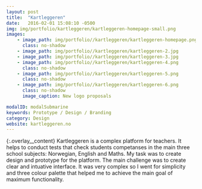 ```yaml
---
layout: post
title:  "Kartleggeren"
date:   2016-02-01 15:08:10 -0500
img: img/portfolio/kartleggeren/kartleggeren-homepage-small.png
images: 
    - image_path: img/portfolio//kartleggeren/kartleggeren-homepage.png
      class: no-shadow
    - image_path: img/portfolio//kartleggeren/kartleggeren-2.jpg
    - image_path: img/portfolio//kartleggeren/kartleggeren-3.jpg
    - image_path: img/portfolio//kartleggeren/kartleggeren-4.png
      class: no-shadow
    - image_path: img/portfolio//kartleggeren/kartleggeren-5.png
      class: no-shadow
    - image_path: img/portfolio//kartleggeren/kartleggeren-6.png
      class: no-shadow
      image_caption: New logo proposals

modalID: modalSubmarine
keywords: Prototype / Design / Branding
category: Design
website: kartleggeren.no
---
```

{:.overlay__content}
Kartleggeren is a complex platform for teachers. It helps to conduct tests that check students competanses in the main three school subjects: Norwegian, English and Maths. My task was to create design and prototype for the platform. The main challenge was to create clear and intuative interface. It was very complex so I went for simplicity and three colour palette that helped me to achieve the main goal of maximum functionality.

<!-- 
Kartleggeren to platforma, dzięki której nauczyciele mogą sprawdzić kompetencje swoich uczniów z trzech podstawowych przedmiotów: norweskiego, angielskiego i matemetyki. Moim zadaniem było zaprojektowanie i zaprototypowanie działania platformy, a głównym wyzwaniem było stworzenie przejrzystego i intuicyjnego w użyciu skomplikowanego interface'u. Zdecydowałem się na prostą paletę trzech kolorów, która pomogła w osiągnięciu maksymalnej funkcjonalości.
 -->